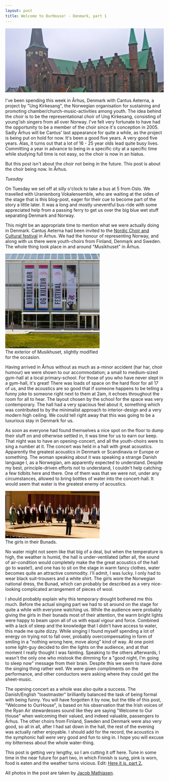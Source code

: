 ```yaml
---
layout: post
title: Welcome to OurHouse! - Denmark, part 1
---
```


<img src="/img/den1.jpg" alt="OurHouse"/>

I've been spending this week in &Aring;rhus, Denmark with Cantus Aeterna, a project by "Ung Kirkesang", the Norwegian organisation for sustaining and promoting chamber/church-music-activities among youth. The idea behind the choir is to be the representational choir of Ung Kirkesang, consisting of young'ish singers from all over Norway. I've felt very fortunate to have had the opportunity to be a member of the choir since it's conception in 2005. Sadly &Aring;rhus will be Cantus' last appearance for quite a while, as the project is being put on hold for now. It's been a good five years. A very good five years. Alas, it turns out that a lot of 16 - 25 year olds lead quite busy lives. Committing a year in advance to being in a specific city at a specific time while studying full time is not easy, so the choir is now in an hiatus.

But this post isn't about the choir not being in the future. This post is about the choir being now. In &Aring;rhus.

<em>Tuesday</em>

On Tuesday we set off at silly o'clock to take a bus at 5 from Oslo. We travelled with Uranienborg Vokalensemble, who are waiting at the sides of the stage that is this blog-post, eager for their cue to become part of the story a little later. It was a long and mostly uneventful bus-ride with some appreciated help from a passing ferry to get us over the big blue wet stuff separating Denmark and Norway.

This might be an appropriate time to mention what we were actually doing in Denmark. Cantus Aeterna had been invited to the <a href="http://www.nkkf.dk" target="_blank">Nordic Choir and Cultural festival</a> in &Aring;rhus. We had the honour of representing Norway, and along with us there were youth-choirs from Finland, Denmark and Sweden. The whole thing took place in and around "Musikhuset" in &Aring;rhus.

<div class="picture left" style="width:300px;"> <img src="/img/Nkkf_28Juni-6817-300x300.jpg" alt="The exterior of Musikhuset. Modified for the occasion." /> <br />The exterior of Musikhuset, slightly modified for the occasion.</div>


Having arrived in &Aring;rhus without as much as a-minor accident (har har, choir humour) we were shown to our accommodation; a small to medium-sized gym-hall at a local primary-school. For those of you who have never slept in a gym-hall, it's great! There was loads of space on the hard floor for all 17 of us, and the acoustics are so good that if someone happens to be telling a funny joke to someone right next to them at 2am, it echoes throughout the room for all to hear. The layout chosen by the school for the space was very contemporary. The hall had a very spacious feel about it, something which was contributed to by the minimalist approach to interior-design and a very modern high ceiling. We could tell right away that this was going to be a luxurious stay in Denmark for us.

As soon as everyone had found themselves a nice spot on the floor to dump their stuff on and otherwise settled in, it was time for us to earn our keep. That night was to have an opening-concert, and all the youth-choirs were to sing a number at it. The concert was held in a hall with great acoustics. Apparently the greatest acoustics in Denmark or Scandinavia or Europe or something. The woman speaking about it was speaking a strange Danish language I, as a Norwegian, am apparently expected to understand. Despite my best, principle-driven efforts not to understand, I couldn't help catching a few tidbits here and there. One of them was that we were not, under any circumstances, allowed to bring bottles of water into the concert-hall. It would seem that water is the greatest enemy of acoustics.

<div class="picture right" style="width:300px;"> <img src="/img/bunader-300x150.jpg" alt="The girls in their Bunads." /> <br />The girls in their Bunads.</div>


No water might not seem like that big of a deal, but when the temperature is high, the weather is humid, the hall is under-ventilated (after all, the sound of air-condition would completely make the the great acoustics of the hall go to waste!), and one has to sit on the stage in warm fancy clothes, water becomes quite an attractive commodity. I'll admit, I was lucky. I only had to wear black suit-trousers and a white shirt.  The girls wore the Norwegian national dress, the Bunad, which can probably be described as a very nice-looking complicated arrangement of pieces of wool.

I should probably explain why this temporary drought bothered me this much. Before the actual singing part we had to sit around on the stage for quite a while with everyone watching us. While the audience were probably giving the girls in their bunads most of their attention, the warm bright lights were happy to beam upon all of us with equal vigour and force. Combined with a lack of sleep and the knowledge that I didn't have access to water, this made me quite dizzy. While singing I found myself spending a lot of energy on trying not to fall over, probably overcompensating in form of smiling in a "nothing wrong here, move along" kind of way. At one point some light-guy decided to dim the lights on the audience, and at that moment I really thought I was fainting. Speaking to the others afterwards, I wasn't the only one who mistook the dimming for a "good night, I'm going to sleep now" message from their brain. Despite this we seem to have done the singing thing rather well. We were given compliments on the performance, and other conductors were asking where they could get the sheet-music.

The opening concert as a whole was also quite a success. The Danish/English "toastmaster" brilliantly balanced the task of being formal with being funny. You will have forgotten it by now, but the title of this post, "Welcome to OurHouse", is based on his observation that the Irish voices of the Ryan Air stewardesses sound like they are saying "Welcome to Our House" when welcoming their valued, and indeed valuable, passengers to &Aring;rhus. The other choirs from Finland, Sweden and Denmark were also very good, so all in all, after I had sat down in the hall, the rest of the evening was actually rather enjoyable. I should add for the record, the acoustics in the symphonic hall <em>were</em> very good and fun to sing in. I hope you will excuse my bitterness about the whole water-thing.

This post is getting very lengthy, so I am cutting it off here. Tune in some time in the near future for part two, in which Finnish is sung, pink is worn, food is eaten and the weather turns vicious. Edit: [Here it is, part 2.](/blog/posts/music-heat-and-hens/)

All photos in the post are taken by [Jacob Mathiasen](http://www.jacobmathiasen.dk/?page_id=474).